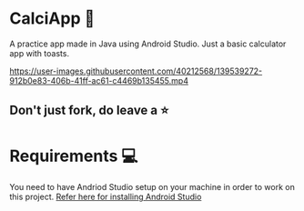 # CalciApp 👋

A practice app made in Java using Android Studio. Just a basic calculator app with toasts.

https://user-images.githubusercontent.com/40212568/139539272-912b0e83-406b-41ff-ac61-c4469b135455.mp4

## Don't just fork, do leave a ⭐

# Requirements 💻
You need to have Andriod Studio setup on your machine in order to work on this project. 
[Refer here for installing Android Studio](https://developer.android.com/studio/install)
